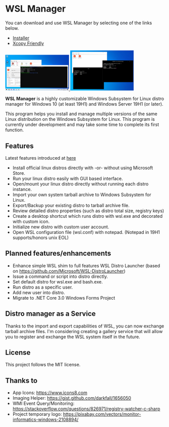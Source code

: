 # WSL Manager

You can download and use WSL Manager by selecting one of the links below.

- [Installer](https://github.com/rkttu/WSL-DistroManager/releases/latest/download/WslManagerSetup.exe)
- [Xcopy Friendly](https://github.com/rkttu/WSL-DistroManager/releases/latest/download/WslManager.zip)

<a target="_blank" href="Assets/Images/Screenshot1.png">
	<img src="Assets/Images/Screenshot1.png" alt="Screenshot 1" style="width: 40%;" />
</a>

<a target="_blank" href="Assets/Images/Screenshot2.png">
	<img src="Assets/Images/Screenshot2.png" alt="Screenshot 2" style="width: 40%;" />
</a>

**WSL Manager** is a highly customizable Windows Subsystem for Linux distro manager for Windows 10 (at least 19H1) and Windows Server 19H1 (or later).

This program helps you install and manage multiple versions of the same Linux distribution on the Windows Subsystem for Linux. This program is currently under development and may take some time to complete its first function.

## Features

Latest features introduced at [here](https://www.wslhub.com/)

* Install official linux distros directly with -or- without using Microsoft Store.
* Run your linux distro easily with GUI based interface.
* Open/mount your linux distro directly without running each distro instance.
* Import your own system tarball archive to Windows Subsystem for Linux.
* Export/Backup your existing distro to tarball archive file.
* Review detailed distro properties (such as distro total size, registry keys)
* Create a desktop shortcut which runs distro with wsl.exe and decorated with custom icon.
* Initialize new distro with custom user account.
* Open WSL configuration file (wsl.conf) with notepad. (Notepad in 19H1 supports/honors unix EOL)

## Planned features/enhancements

* Enhance simple WSL shim to full features WSL Distro Launcher (based on https://github.com/Microsoft/WSL-DistroLauncher)
* Issue a command or script into distro directly.
* Set default distro for wsl.exe and bash.exe.
* Run distro as a specific user.
* Add new user into distro.
* Migrate to .NET Core 3.0 Windows Forms Project

## Distro manager as a Service

Thanks to the import and export capabilities of WSL, you can now exchange tarball archive files. I'm considering creating a gallery service that will allow you to register and exchange the WSL system itself in the future.

## License

This project follows the MIT license.

## Thanks to

- App Icons: https://www.icons8.com
- Imaging Helper: https://gist.github.com/darkfall/1656050
- WMI Event Query/Monitoring: https://stackoverflow.com/questions/826971/registry-watcher-c-sharp
- Project temporary logo: https://pixabay.com/vectors/monitor-informatics-windows-2108894/
